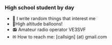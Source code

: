### High school student by day

- 🔭 I write random things that interest me
- 🎈High altitude balloons!
- 📻 Amateur radio operator VE3SVF
- ✉ How to reach me: [callsign] (at) gmail.com

